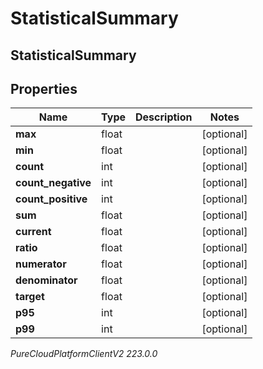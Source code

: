 # StatisticalSummary

## StatisticalSummary

## Properties

|Name | Type | Description | Notes|
|------------ | ------------- | ------------- | -------------|
| **max** | float |  | [optional] |
| **min** | float |  | [optional] |
| **count** | int |  | [optional] |
| **count_negative** | int |  | [optional] |
| **count_positive** | int |  | [optional] |
| **sum** | float |  | [optional] |
| **current** | float |  | [optional] |
| **ratio** | float |  | [optional] |
| **numerator** | float |  | [optional] |
| **denominator** | float |  | [optional] |
| **target** | float |  | [optional] |
| **p95** | int |  | [optional] |
| **p99** | int |  | [optional] |



_PureCloudPlatformClientV2 223.0.0_
